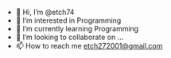 - 👋 Hi, I’m @etch74
- 👀 I’m interested in Programming
- 🌱 I’m currently learning Programming
- 💞️ I’m looking to collaborate on ...
- 📫 How to reach me etch272001@gmail.com

<!---
etch74/etch74 is a ✨ special ✨ repository because its `README.md` (this file) appears on your GitHub profile.
You can click the Preview link to take a look at your changes.
--->
